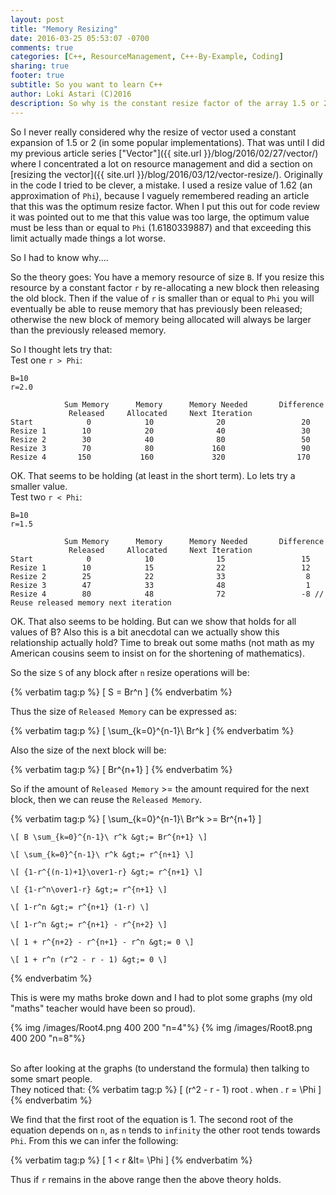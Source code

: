 ```yaml
---
layout: post
title: "Memory Resizing"
date: 2016-03-25 05:53:07 -0700
comments: true
categories: [C++, ResourceManagement, C++-By-Example, Coding]
sharing: true
footer: true
subtitle: So you want to learn C++
author: Loki Astari (C)2016
description: So why is the constant resize factor of the array 1.5 or 2?
---
```


So I never really considered why the resize of vector used a constant expansion of 1.5 or 2 (in some popular implementations). That was until I did my previous article series ["Vector"]({{ site.url }}/blog/2016/02/27/vector/) where I concentrated a lot on resource management and did a section on [resizing the vector]({{ site.url }}/blog/2016/03/12/vector-resize/). Originally in the code I tried to be clever, a mistake. I used a resize value of 1.62 (an approximation of `Phi`), because I vaguely remembered reading an article that this was the optimum resize factor. When I put this out for code review it was pointed out to me that this value was too large, the optimum value must be less than or equal to `Phi` (1.6180339887) and that exceeding this limit actually made things a lot worse.

So I had to know why....

So the theory goes: You have a memory resource of size `B`. If you resize this resource by a constant factor `r` by re-allocating a new block then releasing the old block. Then if the value of `r` is smaller than or equal to `Phi` you will eventually be able to reuse memory that has previously been released; otherwise the new block of memory being allocated will always be larger than the previously released memory.

So I thought lets try that:  
Test one `r > Phi`:

    B=10
    r=2.0

                Sum Memory      Memory      Memory Needed       Difference
                 Released     Allocated     Next Iteration
    Start            0            10              20                 20
    Resize 1        10            20              40                 30
    Resize 2        30            40              80                 50
    Resize 3        70            80             160                 90
    Resize 4       150           160             320                170

OK. That seems to be holding (at least in the short term). Lo lets try a smaller value.  
Test two `r < Phi`:

    B=10
    r=1.5

                Sum Memory      Memory      Memory Needed       Difference
                 Released     Allocated     Next Iteration
    Start            0            10              15                 15
    Resize 1        10            15              22                 12
    Resize 2        25            22              33                  8
    Resize 3        47            33              48                  1
    Resize 4        80            48              72                 -8 // Reuse released memory next iteration

OK. That also seems to be holding. But can we show that holds for all values of B? Also this is a bit anecdotal can we actually show this relationship actually hold? Time to break out some maths (not math as my American cousins seem to insist on for the shortening of mathematics).


So the size `S` of any block after `n` resize operations will be:

{% verbatim tag:p %}
    \[ S   = Br^n \]
{% endverbatim %}

Thus the size of `Released Memory` can be expressed as:

{% verbatim tag:p %}
    \[ \sum_{k=0}^{n-1}\ Br^k \]
{% endverbatim %}

Also the size of the next block will be:

{% verbatim tag:p %}
    \[ Br^{n+1} \]
{% endverbatim %}

So if the amount of `Released Memory` >= the amount required for the next block, then we can reuse the `Released Memory`.

{% verbatim tag:p %}
    \[ \sum_{k=0}^{n-1}\ Br^k &gt;= Br^{n+1} \]

    \[ B \sum_{k=0}^{n-1}\ r^k &gt;= Br^{n+1} \]

    \[ \sum_{k=0}^{n-1}\ r^k &gt;= r^{n+1} \]

    \[ {1-r^{(n-1)+1}\over1-r} &gt;= r^{n+1} \]

    \[ {1-r^n\over1-r} &gt;= r^{n+1} \]

    \[ 1-r^n &gt;= r^{n+1} (1-r) \]

    \[ 1-r^n &gt;= r^{n+1} - r^{n+2} \]

    \[ 1 + r^{n+2} - r^{n+1} - r^n &gt;= 0 \]

    \[ 1 + r^n (r^2 - r - 1) &gt;= 0 \]
{% endverbatim %}

This is were my maths broke down and I had to plot some graphs (my old "maths" teacher would have been so proud).<br>


{% img /images/Root4.png 400 200 "n=4"%}
{% img /images/Root8.png 400 200 "n=8"%}
<br><br>

So after looking at the graphs (to understand the formula) then talking to some smart people.  
They noticed that:
{% verbatim tag:p %}
    \[ (r^2 - r - 1) root . when . r = \Phi \]
{% endverbatim %}
 

We find that the first root of the equation is 1. The second root of the equation depends on `n`, as `n` tends to `infinity` the other root tends towards `Phi`. From this we can infer the following:

{% verbatim tag:p %}
    \[
        1 &lt; r &lt= \Phi
    \]
{% endverbatim %}

Thus if `r` remains in the above range then the above theory holds.




